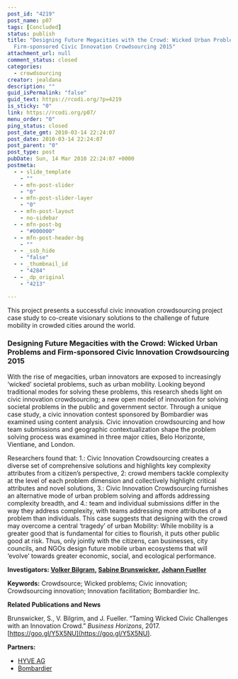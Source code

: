 ```yaml
---
post_id: "4219"
post_name: p07
tags: [Concluded]
status: publish
title: "Designing Future Megacities with the Crowd: Wicked Urban Problems and
  Firm-sponsored Civic Innovation Crowdsourcing 2015"
attachment_url: null
comment_status: closed
categories:
  - crowdsourcing
creator: jealdana
description: ""
guid_isPermalink: "false"
guid_text: https://rcodi.org/?p=4219
is_sticky: "0"
link: https://rcodi.org/p07/
menu_order: "0"
ping_status: closed
post_date_gmt: 2010-03-14 22:24:07
post_date: 2010-03-14 22:24:07
post_parent: "0"
post_type: post
pubDate: Sun, 14 Mar 2010 22:24:07 +0000
postmeta:
  - - slide_template
    - ""
  - - mfn-post-slider
    - "0"
  - - mfn-post-slider-layer
    - "0"
  - - mfn-post-layout
    - no-sidebar
  - - mfn-post-bg
    - "#000000"
  - - mfn-post-header-bg
    - ""
  - - _ssb_hide
    - "false"
  - - _thumbnail_id
    - "4284"
  - - _dp_original
    - "4213"

---
```

This project presents a successful civic innovation crowdsourcing project case study to co-create visionary solutions to the challenge of future mobility in crowded cities around the world.
### Designing Future Megacities with the Crowd: Wicked Urban Problems and Firm-sponsored Civic Innovation Crowdsourcing 2015

With the rise of megacities, urban innovators are exposed to increasingly ‘wicked’ societal problems, such as urban mobility. Looking beyond traditional modes for solving these problems, this research sheds light on civic innovation crowdsourcing; a new open model of innovation for solving societal problems in the public and government sector. Through a unique case study, a civic innovation contest sponsored by Bombardier was examined using content analysis. Civic innovation crowdsourcing and how team submissions and geographic contextualization shape the problem solving process was examined in three major cities, Belo Horizonte, Vientiane, and London.

Researchers found that: 1.: Civic Innovation Crowdsourcing creates a diverse set of comprehensive solutions and highlights key complexity attributes from a citizen’s perspective, 2: crowd members tackle complexity at the level of each problem dimension and collectively highlight critical attributes and novel solutions, 3.: Civic Innovation Crowdsourcing furnishes an alternative mode of urban problem solving and affords addressing complexity breadth, and 4.: team and individual submissions differ in the way they address complexity, with teams addressing more attributes of a problem than individuals. This case suggests that designing with the crowd may overcome a central ‘tragedy’ of urban Mobility: While mobility is a greater good that is fundamental for cities to flourish, it puts other public good at risk. Thus, only jointly with the citizens, can businesses, city councils, and NGOs design future mobile urban ecosystems that will ‘evolve’ towards greater economic, social, and ecological performance.

**Investigators: [Volker Bilgram,](http://www.time.rwth-aachen.de/cms/TIME/Die-Research-Area/Team/TIM-Team/Externe-Doktoranden/~eepc/Bilgram-Volker/?lidx=1) [Sabine Brunswicker](https://www.purdue.edu/opendigital/about/sabine/), [Johann Fueller](https://www.uibk.ac.at/smt/innovation-entrepreneurship/team/vita.html)**

**Keywords:** Crowdsource; Wicked problems; Civic innovation; Crowdsourcing innovation; Innovation facilitation; Bombardier Inc.

**Related Publications and News**

Brunswicker, S., V. Bilgrim, and J. Fueller. “Taming Wicked Civic Challenges with an Innovation Crowd.” _Business Horizons_, 2017. [https://goo.gl/Y5X5NU](https://goo.gl/Y5X5NU).

**Partners:**

*   [HYVE AG](https://www.hyve.net/)
*   [Bombardier](http://www.bombardier.com/en/home.html)
